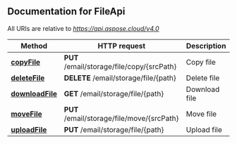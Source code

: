 

## Documentation for FileApi

All URIs are relative to *https://api.aspose.cloud/v4.0*

Method | HTTP request | Description
------ | ------------ | -----------
 [**copyFile**](FileApi.md#copyFile) | **PUT** /email/storage/file/copy/{srcPath} | Copy file
 [**deleteFile**](FileApi.md#deleteFile) | **DELETE** /email/storage/file/{path} | Delete file
 [**downloadFile**](FileApi.md#downloadFile) | **GET** /email/storage/file/{path} | Download file
 [**moveFile**](FileApi.md#moveFile) | **PUT** /email/storage/file/move/{srcPath} | Move file
 [**uploadFile**](FileApi.md#uploadFile) | **PUT** /email/storage/file/{path} | Upload file


    
